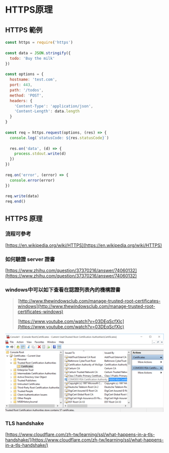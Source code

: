# HTTPS原理

## HTTPS 範例

```javascript
const https = require('https')

const data = JSON.stringify({
  todo: 'Buy the milk'
})

const options = {
  hostname: 'test.com',
  port: 443,
  path: '/todos',
  method: 'POST',
  headers: {
    'Content-Type': 'application/json',
    'Content-Length': data.length
  }
}

const req = https.request(options, (res) => {
  console.log(`statusCode: ${res.statusCode}`)

  res.on('data', (d) => {
    process.stdout.write(d)
  })
})

req.on('error', (error) => {
  console.error(error)
})

req.write(data)
req.end()
```

## HTTPS 原理

### 流程可參考

[https://en.wikipedia.org/wiki/HTTPS](https://en.wikipedia.org/wiki/HTTPS)

### 如何驗證 server 證書

[https://www.zhihu.com/question/37370216/answer/74060132](https://www.zhihu.com/question/37370216/answer/74060132)

### windows中可以如下查看在認證列表內的機構證書

> [http://www.thewindowsclub.com/manage-trusted-root-certificates-windows](http://www.thewindowsclub.com/manage-trusted-root-certificates-windows)
>
> [https://www.youtube.com/watch?v=03DEqScfXlc](https://www.youtube.com/watch?v=03DEqScfXlc)

![](../.gitbook/assets/79.png)

### TLS handshake

[https://www.cloudflare.com/zh-tw/learning/ssl/what-happens-in-a-tls-handshake/](https://www.cloudflare.com/zh-tw/learning/ssl/what-happens-in-a-tls-handshake/)

